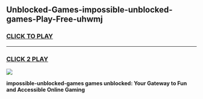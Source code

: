 
## Unblocked-Games-impossible-unblocked-games-Play-Free-uhwmj
<h3>
<a href="https://premium76.site?title=impossible-unblocked-games&ref=23A">CLICK TO PLAY</a></h3>
<hr>

<h3>
<a href="https://premium76.site?title=impossible-unblocked-games&ref=23A">CLICK 2 PLAY</a>
  
</h3>

<a href="https://premium76.site?title=impossible-unblocked-games&ref=23A"><img src="https://clearcache.store/games.png"></a>


**impossible-unblocked-games games unblocked: Your Gateway to Fun and Accessible Online Gaming**
